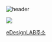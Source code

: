 
![header](https://capsule-render.vercel.app/api?type=Cylinder&color=0:E040FB,100:2FE4ED&height=170&section=header&text=YoungJo&fontSize=50&fontColor=FFFFFF)


![](https://emotiondesignlabdotcom.files.wordpress.com/2015/11/edesign_logo_final_last_2.jpg?w=244#"right") 

[eDesignLAB주소](https://emotiondesignlab.com/#"right") 

